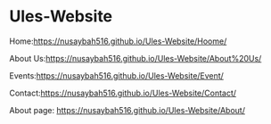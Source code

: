 # Ules-Website



Home:https://nusaybah516.github.io/Ules-Website/Hoome/














About Us:https://nusaybah516.github.io/Ules-Website/About%20Us/
















Events:https://nusaybah516.github.io/Ules-Website/Event/
















Contact:https://nusaybah516.github.io/Ules-Website/Contact/












About page: https://nusaybah516.github.io/Ules-Website/About/
